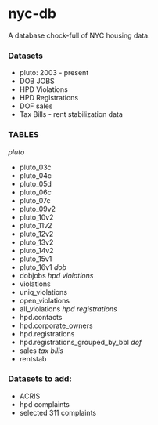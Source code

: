 # nyc-db

A database chock-full of NYC housing data.


### Datasets

- pluto: 2003 - present
- DOB JOBS
- HPD Violations
- HPD Registrations
- DOF sales
- Tax Bills - rent stabilization data


### TABLES

*pluto*
 - pluto_03c
 - pluto_04c
 - pluto_05d
 - pluto_06c
 - pluto_07c
 - pluto_09v2
 - pluto_10v2
 - pluto_11v2
 - pluto_12v2
 - pluto_13v2
 - pluto_14v2
 - pluto_15v1
 - pluto_16v1
*dob*
 - dobjobs
*hpd violations*
 - violations
 - uniq_violations
 - open_violations
 - all_violations
*hpd registrations*
 - hpd.contacts
 - hpd.corporate_owners
 - hpd.registrations
 - hpd.registrations_grouped_by_bbl
*dof*
 - sales
*tax bills*
 - rentstab

### Datasets to add:
  - ACRIS
  - hpd complaints
  - selected 311 complaints
  
